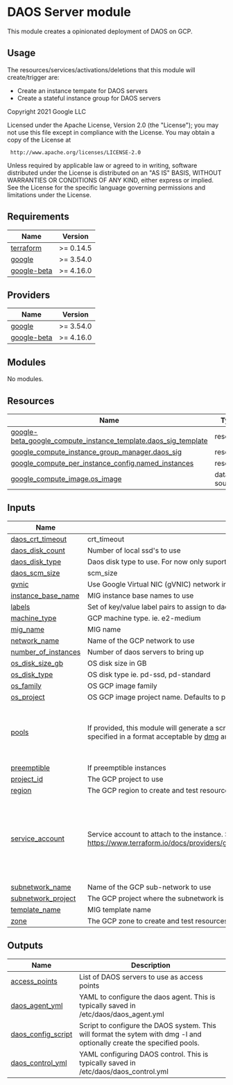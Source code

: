 # DAOS Server module

This module creates a opinionated deployment of DAOS on GCP.

## Usage

The resources/services/activations/deletions that this module will create/trigger are:
- Create an instance tempate for DAOS servers
- Create a stateful instance group for DAOS servers

<!-- BEGINNING OF PRE-COMMIT-TERRAFORM DOCS HOOK -->
Copyright 2021 Google LLC

Licensed under the Apache License, Version 2.0 (the "License");
you may not use this file except in compliance with the License.
You may obtain a copy of the License at

     http://www.apache.org/licenses/LICENSE-2.0

Unless required by applicable law or agreed to in writing, software
distributed under the License is distributed on an "AS IS" BASIS,
WITHOUT WARRANTIES OR CONDITIONS OF ANY KIND, either express or implied.
See the License for the specific language governing permissions and
limitations under the License.

## Requirements

| Name | Version |
|------|---------|
| <a name="requirement_terraform"></a> [terraform](#requirement\_terraform) | >= 0.14.5 |
| <a name="requirement_google"></a> [google](#requirement\_google) | >= 3.54.0 |
| <a name="requirement_google-beta"></a> [google-beta](#requirement\_google-beta) | >= 4.16.0 |

## Providers

| Name | Version |
|------|---------|
| <a name="provider_google"></a> [google](#provider\_google) | >= 3.54.0 |
| <a name="provider_google-beta"></a> [google-beta](#provider\_google-beta) | >= 4.16.0 |

## Modules

No modules.

## Resources

| Name | Type |
|------|------|
| [google-beta_google_compute_instance_template.daos_sig_template](https://registry.terraform.io/providers/hashicorp/google-beta/latest/docs/resources/google_compute_instance_template) | resource |
| [google_compute_instance_group_manager.daos_sig](https://registry.terraform.io/providers/hashicorp/google/latest/docs/resources/compute_instance_group_manager) | resource |
| [google_compute_per_instance_config.named_instances](https://registry.terraform.io/providers/hashicorp/google/latest/docs/resources/compute_per_instance_config) | resource |
| [google_compute_image.os_image](https://registry.terraform.io/providers/hashicorp/google/latest/docs/data-sources/compute_image) | data source |

## Inputs

| Name | Description | Type | Default | Required |
|------|-------------|------|---------|:--------:|
| <a name="input_daos_crt_timeout"></a> [daos\_crt\_timeout](#input\_daos\_crt\_timeout) | crt\_timeout | `number` | `300` | no |
| <a name="input_daos_disk_count"></a> [daos\_disk\_count](#input\_daos\_disk\_count) | Number of local ssd's to use | `number` | `16` | no |
| <a name="input_daos_disk_type"></a> [daos\_disk\_type](#input\_daos\_disk\_type) | Daos disk type to use. For now only suported one is local-ssd | `string` | `"local-ssd"` | no |
| <a name="input_daos_scm_size"></a> [daos\_scm\_size](#input\_daos\_scm\_size) | scm\_size | `number` | `200` | no |
| <a name="input_gvnic"></a> [gvnic](#input\_gvnic) | Use Google Virtual NIC (gVNIC) network interface | `bool` | `false` | no |
| <a name="input_instance_base_name"></a> [instance\_base\_name](#input\_instance\_base\_name) | MIG instance base names to use | `string` | `"daos-server"` | no |
| <a name="input_labels"></a> [labels](#input\_labels) | Set of key/value label pairs to assign to daos-server instances | `any` | `{}` | no |
| <a name="input_machine_type"></a> [machine\_type](#input\_machine\_type) | GCP machine type. ie. e2-medium | `string` | `"n2-custom-36-215040"` | no |
| <a name="input_mig_name"></a> [mig\_name](#input\_mig\_name) | MIG name | `string` | `"daos-server"` | no |
| <a name="input_network_name"></a> [network\_name](#input\_network\_name) | Name of the GCP network to use | `string` | `"default"` | no |
| <a name="input_number_of_instances"></a> [number\_of\_instances](#input\_number\_of\_instances) | Number of daos servers to bring up | `number` | `4` | no |
| <a name="input_os_disk_size_gb"></a> [os\_disk\_size\_gb](#input\_os\_disk\_size\_gb) | OS disk size in GB | `number` | `20` | no |
| <a name="input_os_disk_type"></a> [os\_disk\_type](#input\_os\_disk\_type) | OS disk type ie. pd-ssd, pd-standard | `string` | `"pd-ssd"` | no |
| <a name="input_os_family"></a> [os\_family](#input\_os\_family) | OS GCP image family | `string` | `"daos-server-centos-7"` | no |
| <a name="input_os_project"></a> [os\_project](#input\_os\_project) | OS GCP image project name. Defaults to project\_id if null. | `string` | `null` | no |
| <a name="input_pools"></a> [pools](#input\_pools) | If provided, this module will generate a script to create a list of pools. pool attributes have to be specified in a format acceptable by [dmg](https://docs.daos.io/v2.0/admin/pool_operations/) and daos. | <pre>list(object({<br>    pool_name  = string<br>    pool_size  = string<br>    containers = list(string)<br>    })<br>  )</pre> | `[]` | no |
| <a name="input_preemptible"></a> [preemptible](#input\_preemptible) | If preemptible instances | `string` | `false` | no |
| <a name="input_project_id"></a> [project\_id](#input\_project\_id) | The GCP project to use | `string` | n/a | yes |
| <a name="input_region"></a> [region](#input\_region) | The GCP region to create and test resources in | `string` | n/a | yes |
| <a name="input_service_account"></a> [service\_account](#input\_service\_account) | Service account to attach to the instance. See https://www.terraform.io/docs/providers/google/r/compute_instance_template.html#service_account. | <pre>object({<br>    email  = string,<br>    scopes = set(string)<br>  })</pre> | <pre>{<br>  "email": null,<br>  "scopes": [<br>    "https://www.googleapis.com/auth/devstorage.read_only",<br>    "https://www.googleapis.com/auth/logging.write",<br>    "https://www.googleapis.com/auth/monitoring.write",<br>    "https://www.googleapis.com/auth/servicecontrol",<br>    "https://www.googleapis.com/auth/service.management.readonly",<br>    "https://www.googleapis.com/auth/trace.append"<br>  ]<br>}</pre> | no |
| <a name="input_subnetwork_name"></a> [subnetwork\_name](#input\_subnetwork\_name) | Name of the GCP sub-network to use | `string` | `"default"` | no |
| <a name="input_subnetwork_project"></a> [subnetwork\_project](#input\_subnetwork\_project) | The GCP project where the subnetwork is defined | `string` | `null` | no |
| <a name="input_template_name"></a> [template\_name](#input\_template\_name) | MIG template name | `string` | `"daos-server"` | no |
| <a name="input_zone"></a> [zone](#input\_zone) | The GCP zone to create and test resources in | `string` | n/a | yes |

## Outputs

| Name | Description |
|------|-------------|
| <a name="output_access_points"></a> [access\_points](#output\_access\_points) | List of DAOS servers to use as access points |
| <a name="output_daos_agent_yml"></a> [daos\_agent\_yml](#output\_daos\_agent\_yml) | YAML to configure the daos agent. This is typically saved in /etc/daos/daos\_agent.yml |
| <a name="output_daos_config_script"></a> [daos\_config\_script](#output\_daos\_config\_script) | Script to configure the DAOS system. This will format the sytem with dmg -l and optionally create the specified pools. |
| <a name="output_daos_control_yml"></a> [daos\_control\_yml](#output\_daos\_control\_yml) | YAML configuring DAOS control. This is typically saved in /etc/daos/daos\_control.yml |
<!-- END OF PRE-COMMIT-TERRAFORM DOCS HOOK -->
